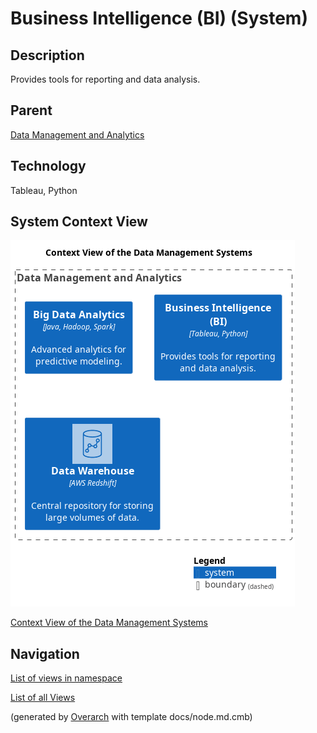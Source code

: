 
# Business Intelligence (BI) (System)
## Description
Provides tools for reporting and data analysis.

## Parent
[Data Management and Analytics](../../mybank/data-management/context-boundary.md)

## Technology
Tableau, Python

## System Context View
![Context View of the Data Management Systems](../../mybank/data-management/context-view.png)

[Context View of the Data Management Systems](../../mybank/data-management/context-view.md)


## Navigation
[List of views in namespace](./views-in-namespace.md)

[List of all Views](../../views.md)


(generated by [Overarch](https://github.com/soulspace-org/overarch) with template docs/node.md.cmb)
